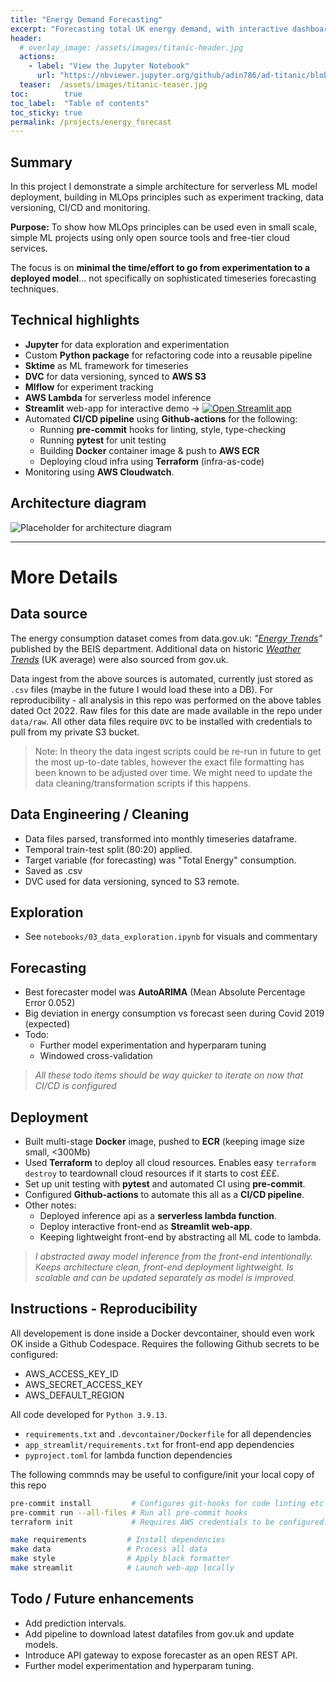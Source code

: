 ```yaml
---
title: "Energy Demand Forecasting"
excerpt: "Forecasting total UK energy demand, with interactive dashboard, CI/CD, Lambda inference."
header:
  # overlay_image: /assets/images/titanic-header.jpg
  actions:
    - label: "View the Jupyter Notebook"
      url: "https://nbviewer.jupyter.org/github/adin786/ad-titanic/blob/main/titanic.ipynb"
  teaser:  /assets/images/titanic-teaser.jpg
toc:        true
toc_label:  "Table of contents"
toc_sticky: true
permalink: /projects/energy_forecast 
---
```


## Summary
  
In this project I demonstrate a simple architecture for serverless ML model deployment, building in MLOps principles such as experiment tracking, data versioning, CI/CD and monitoring.

**Purpose:** To show how MLOps principles can be used even in small scale, simple ML projects using only open source tools and free-tier cloud services.

The focus is on **minimal the time/effort to go from experimentation to a deployed model**... not specifically on sophisticated timeseries forecasting techniques.

## Technical highlights

- **Jupyter** for data exploration and experimentation 
- Custom **Python package** for refactoring code into a reusable pipeline
- **Sktime** as ML framework for timeseries
- **DVC** for data versioning, synced to **AWS S3**
- **Mlflow** for experiment tracking
- **AWS Lambda** for serverless model inference
- **Streamlit** web-app for interactive demo &rarr; [![Open Streamlit app](https://static.streamlit.io/badges/streamlit_badge_black_white.svg)](https://adin786-energy-forecast.streamlit.app/)
- Automated **CI/CD pipeline** using **Github-actions** for the following:
  - Running **pre-commit** hooks for linting, style, type-checking
  - Running **pytest** for unit testing
  - Building **Docker** container image & push to **AWS ECR**
  - Deploying cloud infra using **Terraform** (infra-as-code)
- Monitoring using **AWS Cloudwatch**.

## Architecture diagram

![Placeholder for architecture diagram](assets/diagrams/arch_diagram.drawio.png)

--- 

# More Details

## Data source 

The energy consumption dataset comes from data.gov.uk: *"[Energy Trends](https://assets.publishing.service.gov.uk/government/uploads/system/uploads/attachment_data/file/1107641/ET_1.2_SEP_22.xlsx)"* published by the BEIS department.  Additional data on historic *[Weather Trends](https://assets.publishing.service.gov.uk/government/uploads/system/uploads/attachment_data/file/1012964/Weather_ODS.ods)* (UK average) were also sourced from gov.uk.

Data ingest from the above sources is automated, currently just stored as `.csv` files (maybe in the future I would load these into a DB).   For reproducibility - all analysis in this repo was performed on the above tables dated Oct 2022.  Raw files for this date are made available in the repo under `data/raw`.  All other data files require `DVC` to be installed with credentials to pull from my private S3 bucket.

> Note: In theory the data ingest scripts could be re-run in future to get the most up-to-date tables, however the exact file formatting has been known to be adjusted over time.  We might need to update the data cleaning/transformation scripts if this happens. 

## Data Engineering / Cleaning 

- Data files parsed, transformed into monthly timeseries dataframe. 
- Temporal train-test split (80:20) applied.
- Target variable (for forecasting) was "Total Energy" consumption. 
- Saved as .csv 
- DVC used for data versioning, synced to S3 remote. 

## Exploration 
  
- See `notebooks/03_data_exploration.ipynb` for visuals and commentary

## Forecasting 

- Best forecaster model was **AutoARIMA** (Mean Absolute Percentage Error 0.052)
- Big deviation in energy consumption vs forecast seen during Covid 2019 (expected)
- Todo: 
  - Further model experimentation and hyperparam tuning
  - Windowed cross-validation

> *All these todo items should be way quicker to iterate on now that CI/CD is configured*

## Deployment 
- Built multi-stage **Docker** image, pushed to **ECR** (keeping image size small, <300Mb)
- Used **Terraform** to deploy all cloud resources.  Enables easy `terraform destroy` to teardownall cloud resources if it starts to cost £££.
- Set up unit testing with **pytest** and automated CI using **pre-commit**.
- Configured **Github-actions** to automate this all as a **CI/CD pipeline**.
- Other notes:
  - Deployed inference api as a **serverless lambda function**.
  - Deploy interactive front-end as **Streamlit web-app**. 
  - Keeping lightweight front-end by abstracting all ML code to lambda. 

> *I abstracted away model inference from the front-end intentionally.  Keeps architecture clean, front-end deployment lightweight.  Is scalable and can be updated separately as model is improved.*
  
## Instructions - Reproducibility
  
All developement is done inside a Docker devcontainer, should even work OK inside a Github Codespace.  Requires the following Github secrets to be configured:
- AWS_ACCESS_KEY_ID
- AWS_SECRET_ACCESS_KEY
- AWS_DEFAULT_REGION

All code developed for `Python 3.9.13`.  
- `requirements.txt` and `.devcontainer/Dockerfile` for all dependencies
- `app_streamlit/requirements.txt` for front-end app dependencies
- `pyproject.toml` for lambda function dependencies

The following commnds may be useful to configure/init your local copy of this repo

```bash
pre-commit install         # Configures git-hooks for code linting etc
pre-commit run --all-files # Run all pre-commit hooks
terraform init             # Requires AWS credentials to be configured.

make requirements         # Install dependencies 
make data                 # Process all data 
make style                # Apply black formatter 
make streamlit            # Launch web-app locally
```

## Todo / Future enhancements

- Add prediction intervals.
- Add pipeline to download latest datafiles from gov.uk and update models.
- Introduce API gateway to expose forecaster as an open REST API.
- Further model experimentation and hyperparam tuning.




